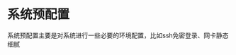 # 系统预配置
系统预配置主要是对系统进行一些必要的环境配置，比如ssh免密登录、网卡静态细腻
<!--stackedit_data:
eyJoaXN0b3J5IjpbLTE4NTcxNzc0Myw3MzA5OTgxMTZdfQ==
-->